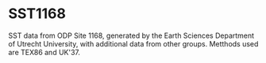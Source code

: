 # SST1168
SST data from ODP Site 1168, generated by the Earth Sciences Department of Utrecht University, with additional data from other groups. Metthods used are TEX86 and UK'37.
